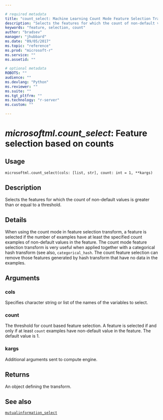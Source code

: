 ```yaml
--- 
 
# required metadata 
title: "count_select: Machine Learning Count Mode Feature Selection Transform" 
description: "Selects the features for which the count of non-default values is greater than or equal to a threshold." 
keywords: "feature, selection, count" 
author: "bradsev" 
manager: "jhubbard" 
ms.date: "09/05/2017" 
ms.topic: "reference" 
ms.prod: "microsoft-r" 
ms.service: "" 
ms.assetid: "" 
 
# optional metadata 
ROBOTS: "" 
audience: "" 
ms.devlang: "Python" 
ms.reviewer: "" 
ms.suite: "" 
ms.tgt_pltfrm: "" 
ms.technology: "r-server" 
ms.custom: "" 
 
---
```


# *microsoftml.count_select*: Feature selection based on counts





## Usage



```
microsoftml.count_select(cols: [list, str], count: int = 1, **kargs)
```





## Description

Selects the features for which the count of non-default values is greater than or equal to a threshold.


## Details

When using the count mode in feature selection transform, a feature is
selected if the number of examples have at least the specified count
examples of non-default values in the feature. The count mode feature
selection transform is very useful when applied together with a categorical
hash transform (see also, `categorical_hash`. The count feature
selection can remove those features generated by hash transform that have no
data in the examples.


## Arguments


### cols

Specifies character string or list of the names of the variables to select.


### count

The threshold for count based feature selection. A feature is
selected if and only if at least `count` examples have non-default
value in the feature. The default value is 1.


### kargs

Additional arguments sent to compute engine.


## Returns

An object defining the transform.


## See also

[`mutualinformation_select`](mutualinformation-select.md)
